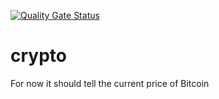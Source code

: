 [![Quality Gate Status](https://sonarcloud.io/api/project_badges/measure?project=AbelAlejandro_crypto&metric=alert_status)](https://sonarcloud.io/dashboard?id=AbelAlejandro_crypto)

# crypto
For now it should tell the current price of Bitcoin
